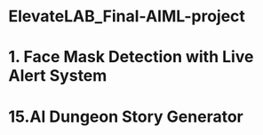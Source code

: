# ElevateLAB_Final-AIML-project

# 1. Face Mask Detection with Live Alert System
# 15.AI Dungeon Story Generator
